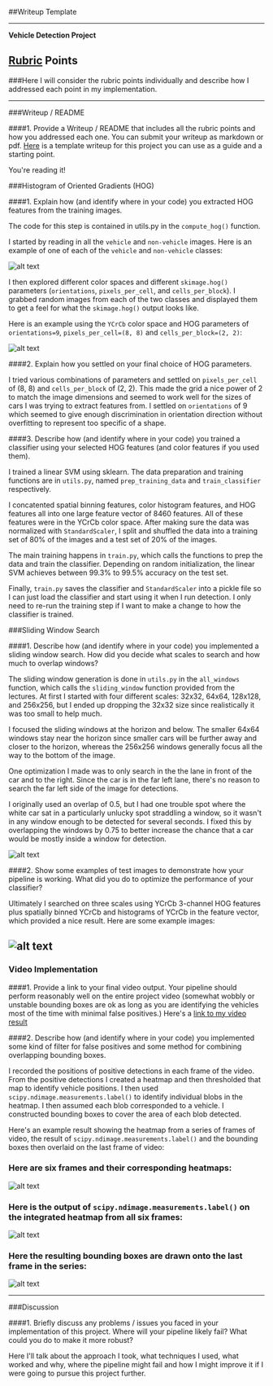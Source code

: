 ##Writeup Template

---

**Vehicle Detection Project**

[//]: # (Image References)
[image1]: ./examples/car_not_car.png
[image2]: ./examples/HOG_example.png
[image3]: ./examples/sliding_windows.png
[image4]: ./examples/sliding_window.png
[image5]: ./examples/bboxes_and_heat.png
[image6]: ./examples/labels_map.png
[image7]: ./examples/output_bboxes.png
[video1]: ./project_video.mp4

## [Rubric](https://review.udacity.com/#!/rubrics/513/view) Points
###Here I will consider the rubric points individually and describe how I addressed each point in my implementation.  

---
###Writeup / README

####1. Provide a Writeup / README that includes all the rubric points and how you addressed each one.  You can submit your writeup as markdown or pdf.  [Here](https://github.com/udacity/CarND-Vehicle-Detection/blob/master/writeup_template.md) is a template writeup for this project you can use as a guide and a starting point.  

You're reading it!

###Histogram of Oriented Gradients (HOG)

####1. Explain how (and identify where in your code) you extracted HOG features from the training images.

The code for this step is contained in utils.py in the `compute_hog()` function.

I started by reading in all the `vehicle` and `non-vehicle` images.  Here is an
example of one of each of the `vehicle` and `non-vehicle` classes:

![alt text][image1]

I then explored different color spaces and different `skimage.hog()` parameters
(`orientations`, `pixels_per_cell`, and `cells_per_block`).  I grabbed random
images from each of the two classes and displayed them to get a feel for what
the `skimage.hog()` output looks like.

Here is an example using the `YCrCb` color space and HOG parameters of
`orientations=9`, `pixels_per_cell=(8, 8)` and `cells_per_block=(2, 2)`:

![alt text][image2]

####2. Explain how you settled on your final choice of HOG parameters.

I tried various combinations of parameters and settled on `pixels_per_cell` of
(8, 8) and `cells_per_block` of (2, 2).  This made the grid a nice power of 2 to
match the image dimensions and seemed to work well for the sizes of cars I was
trying to extract features from.  I settled on `orientations` of 9 which seemed
to give enough discrimination in orientation direction without overfitting to
represent too specific of a shape.

####3. Describe how (and identify where in your code) you trained a classifier using your selected HOG features (and color features if you used them).

I trained a linear SVM using sklearn.  The data preparation and training functions
are in `utils.py`, named `prep_training_data` and `train_classifier` respectively.

I concatented spatial binning features, color histogram features, and HOG
features all into one large feature vector of 8460 features.  All of these features
were in the YCrCb color space.  After making sure the data was normalized with
`StandardScaler`, I split and shuffled the data into a training set of 80% of
the images and a test set of 20% of the images.

The main training happens in `train.py`, which calls the functions to prep the
data and train the classifier.  Depending on random initialization, the linear
SVM achieves between 99.3% to 99.5% accuracy on the test set.

Finally, `train.py` saves the classifier and `StandardScaler` into a pickle file
so I can just load the classifier and start using it when I run detection.  I only
need to re-run the training step if I want to make a change to how the classifier
is trained.

###Sliding Window Search

####1. Describe how (and identify where in your code) you implemented a sliding window search.  How did you decide what scales to search and how much to overlap windows?

The sliding window generation is done in `utils.py` in the `all_windows` function,
which calls the `sliding_window` function provided from the lectures.  At first
I started with four different scales: 32x32, 64x64, 128x128, and 256x256, but
I ended up dropping the 32x32 size since realistically it was too small to help
much.

I focused the sliding windows at the horizon and below.  The smaller 64x64 windows
stay near the horizon since smaller cars will be further away and closer to the
horizon, whereas the 256x256 windows generally focus all the way to the bottom
of the image.

One optimization I made was to only search in the the lane in front of the car
and to the right.  Since the car is in the far left lane, there's no reason to
search the far left side of the image for detections.

I originally used an overlap of 0.5, but I had one trouble spot where the white
car sat in a particularly unlucky spot straddling a window, so it wasn't in any
window enough to be detected for several seconds.  I fixed this by overlapping
the windows by 0.75 to better increase the chance that a car would be mostly
inside a window for detection.

![alt text][image3]

####2. Show some examples of test images to demonstrate how your pipeline is working.  What did you do to optimize the performance of your classifier?

Ultimately I searched on three scales using YCrCb 3-channel HOG features plus
spatially binned YCrCb and histograms of YCrCb in the feature vector, which
provided a nice result.  Here are some example images:

![alt text][image4]
---

### Video Implementation

####1. Provide a link to your final video output.  Your pipeline should perform reasonably well on the entire project video (somewhat wobbly or unstable bounding boxes are ok as long as you are identifying the vehicles most of the time with minimal false positives.)
Here's a [link to my video result](./output.mp4)


####2. Describe how (and identify where in your code) you implemented some kind of filter for false positives and some method for combining overlapping bounding boxes.

I recorded the positions of positive detections in each frame of the video.  From the positive detections I created a heatmap and then thresholded that map to identify vehicle positions.  I then used `scipy.ndimage.measurements.label()` to identify individual blobs in the heatmap.  I then assumed each blob corresponded to a vehicle.  I constructed bounding boxes to cover the area of each blob detected.  

Here's an example result showing the heatmap from a series of frames of video, the result of `scipy.ndimage.measurements.label()` and the bounding boxes then overlaid on the last frame of video:

### Here are six frames and their corresponding heatmaps:

![alt text][image5]

### Here is the output of `scipy.ndimage.measurements.label()` on the integrated heatmap from all six frames:
![alt text][image6]

### Here the resulting bounding boxes are drawn onto the last frame in the series:
![alt text][image7]



---

###Discussion

####1. Briefly discuss any problems / issues you faced in your implementation of this project.  Where will your pipeline likely fail?  What could you do to make it more robust?

Here I'll talk about the approach I took, what techniques I used, what worked and why, where the pipeline might fail and how I might improve it if I were going to pursue this project further.  

